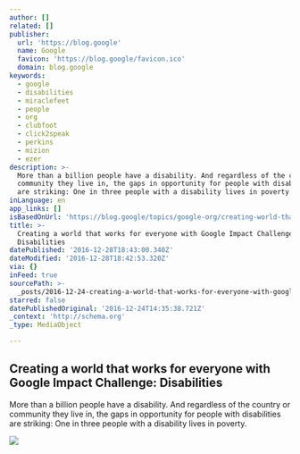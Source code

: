 ```yaml
---
author: []
related: []
publisher:
  url: 'https://blog.google'
  name: Google
  favicon: 'https://blog.google/favicon.ico'
  domain: blog.google
keywords:
  - google
  - disabilities
  - miraclefeet
  - people
  - org
  - clubfoot
  - click2speak
  - perkins
  - mizion
  - ezer
description: >-
  More than a billion people have a disability. And regardless of the country or
  community they live in, the gaps in opportunity for people with disabilities
  are striking: One in three people with a disability lives in poverty.
inLanguage: en
app_links: []
isBasedOnUrl: 'https://blog.google/topics/google-org/creating-world-that-works-for-everyone/'
title: >-
  Creating a world that works for everyone with Google Impact Challenge:
  Disabilities
datePublished: '2016-12-28T18:43:00.340Z'
dateModified: '2016-12-28T18:42:53.320Z'
via: {}
inFeed: true
sourcePath: >-
  _posts/2016-12-24-creating-a-world-that-works-for-everyone-with-google-impact.md
starred: false
datePublishedOriginal: '2016-12-24T14:35:38.721Z'
_context: 'http://schema.org'
_type: MediaObject

---
```

<article style=""><h1>Creating a world that works for everyone with Google Impact Challenge: Disabilities</h1><p>More than a billion people have a disability. And regardless of the country or community they live in, the gaps in opportunity for people with disabilities are striking: One in three people with a disability lives in poverty.</p><img src="https://storage.googleapis.com/gweb-uniblog-publish-prod/images/perkins_lNXfMHw.2e16d0ba.fill-1440x810.jpg" /></article>